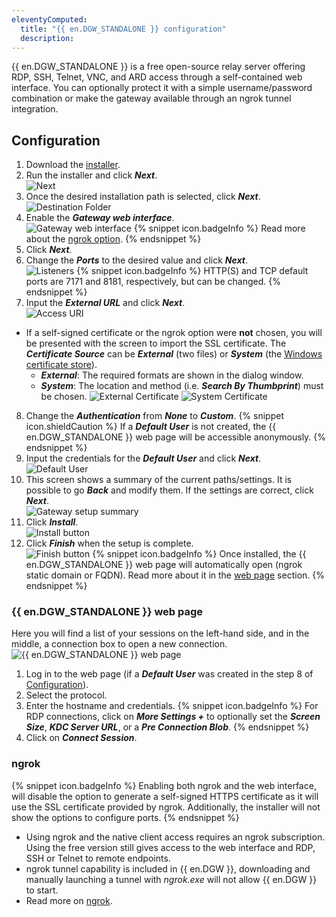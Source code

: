 ```yaml
---
eleventyComputed:
  title: "{{ en.DGW_STANDALONE }} configuration"
  description: 
---
```

{{ en.DGW_STANDALONE }} is a free open-source relay server offering RDP, SSH, Telnet, VNC, and ARD access through a self-contained web interface. You can optionally protect it with a simple username/password combination or make the gateway available through an ngrok tunnel integration.

## Configuration
1. Download the [installer](https://devolutions.net/gateway/).
1. Run the installer and click ***Next***.  
![Next](https://cdnweb.devolutions.net/docs/HUBB0010_2024_1.png)
1. Once the desired installation path is selected, click ***Next***.  
![Destination Folder](https://cdnweb.devolutions.net/docs/HUBB0011_2024_1.png)
1. Enable the ***Gateway web interface***.  
![Gateway web interface](https://cdnweb.devolutions.net/docs/DGW0007_2024_1.png)
   {% snippet icon.badgeInfo %}
   Read more about the [ngrok option](#ngrok).
   {% endsnippet %}
1. Click ***Next***.
1. Change the ***Ports*** to the desired value and click ***Next***.  
![Listeners](https://cdnweb.devolutions.net/docs/HUBB0013_2024_1.png)
   {% snippet icon.badgeInfo %}
   HTTP(S) and TCP default ports are 7171 and 8181, respectively, but can be changed.
   {% endsnippet %}
1. Input the ***External URL*** and click ***Next***.  
![Access URI](https://cdnweb.devolutions.net/docs/HUBB0014_2024_1.png)
* If a self-signed certificate or the ngrok option were **not** chosen, you will be presented with the screen to import the SSL certificate. The ***Certificate Source*** can be ***External*** (two files) or ***System*** (the [Windows certificate store](/dgw/kb/use-windows-certificate-store/)).
    * ***External***: The required formats are shown in the dialog window.
    * ***System***: The location and method (i.e. ***Search By Thumbprint***) must be chosen.
![External Certificate](https://cdnweb.devolutions.net/docs/HUBB0015_2024_1.png)
![System Certificate](https://cdnweb.devolutions.net/docs/DGW0010_2024_1.png)
8. Change the ***Authentication*** from ***None*** to ***Custom***.
   {% snippet icon.shieldCaution %}
   If a ***Default User*** is not created, the {{ en.DGW_STANDALONE }} web page will be accessible anonymously.
   {% endsnippet %}
1. Input the credentials for the ***Default User*** and click ***Next***.  
![Default User](https://cdnweb.devolutions.net/docs/DGW0008_2024_1.png)
1. This screen shows a summary of the current paths/settings. It is possible to go ***Back*** and modify them. If the settings are correct, click ***Next***.  
![Gateway setup summary](https://cdnweb.devolutions.net/docs/HUBB0017_2024_1.png)
1. Click ***Install***.  
![Install button](https://cdnweb.devolutions.net/docs/HUBB0018_2024_1.png)
1. Click ***Finish*** when the setup is complete.  
![Finish button](https://cdnweb.devolutions.net/docs/HUBB0019_2024_1.png)
   {% snippet icon.badgeInfo %}
   Once installed, the {{ en.DGW_STANDALONE }} web page will automatically open (ngrok static domain or FQDN). Read more about it in the [web page](#devolutions-gateway-standalone-web-page) section.
   {% endsnippet %}

### {{ en.DGW_STANDALONE }} web page
Here you will find a list of your sessions on the left-hand side, and in the middle, a connection box to open a new connection.  
![{{ en.DGW_STANDALONE }} web page](https://cdnweb.devolutions.net/docs/DGW0009_2024_1.png)
1. Log in to the web page (if a ***Default User*** was created in the step 8 of [Configuration](#configuration)).
1. Select the protocol.
1. Enter the hostname and credentials.
   {% snippet icon.badgeInfo %}
   For RDP connections, click on ***More Settings +*** to optionally set the ***Screen Size***, ***KDC Server URL***, or a ***Pre Connection Blob***.
   {% endsnippet %}
1. Click on ***Connect Session***.

### ngrok
{% snippet icon.badgeInfo %}
Enabling both ngrok and the web interface, will disable the option to generate a self-signed HTTPS certificate as it will use the SSL certificate provided by ngrok. Additionally, the installer will not show the options to configure ports.
{% endsnippet %}

  * Using ngrok and the native client access requires an ngrok subscription. Using the free version still gives access to the web interface and RDP, SSH or Telnet to remote endpoints.
  * ngrok tunnel capability is included in {{ en.DGW }}, downloading and manually launching a tunnel with *ngrok.exe* will not allow {{ en.DGW }} to start.
  * Read more on [ngrok](https://ngrok.com/docs/).
